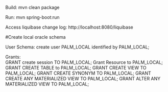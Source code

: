 Build:
mvn clean package

Run:
mvn spring-boot:run

Access liquibase change log:
http://localhost:8080/liquibase


#Create local oracle schema

User Schema:
    create user PALM_LOCAL identified by PALM_LOCAL;
    
Grants:    
    GRANT create session TO PALM_LOCAL;
    Grant Resource to PALM_LOCAL;
    GRANT CREATE TABLE to PALM_LOCAL;
    GRANT CREATE VIEW TO PALM_LOCAL;
    GRANT CREATE SYNONYM TO PALM_LOCAL;
    GRANT CREATE ANY MATERIALIZED VIEW TO PALM_LOCAL;
    GRANT ALTER ANY MATERIALIZED VIEW TO PALM_LOCAL;
